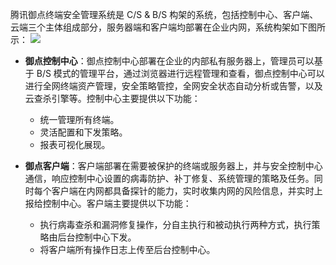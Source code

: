 腾讯御点终端安全管理系统是 C/S & B/S 构架的系统，包括控制中心、客户端、云端三个主体组成部分，服务器端和客户端均部署在企业内网，系统构架如下图所示：
![](https://main.qcloudimg.com/raw/a47fbe280fc95b6fc2d5ff196a57d4cd.png)
  - **御点控制中心**：御点控制中心部署在企业的内部私有服务器上，管理员可以基于 B/S 模式的管理平台，通过浏览器进行远程管理和查看，御点控制中心可以进行全网终端资产管理，安全策略管控，全网安全状态自动分析或告警，以及云查杀引擎等。控制中心主要提供以下功能：
	- 统一管理所有终端。
	- 灵活配置和下发策略。
	- 报表可视化展现。

- **御点客户端**：客户端部署在需要被保护的终端或服务器上，并与安全控制中心通信，响应控制中心设置的病毒防护、补丁修复、系统管理的策略及任务。同时每个客户端在内网都具备探针的能力，实时收集内网的风险信息，并实时上报给控制中心。客户端主要提供以下功能：
	- 执行病毒查杀和漏洞修复操作，分自主执行和被动执行两种方式，执行策略由后台控制中心下发。
	- 将客户端所有操作日志上传至后台控制中心。
